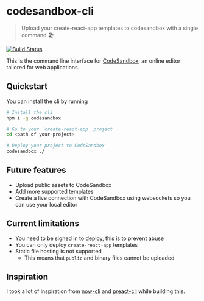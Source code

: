 # codesandbox-cli
> Upload your create-react-app templates to codesandbox with a single command 🏖️

[![Build Status](https://travis-ci.org/CompuIves/codesandbox-cli.svg?branch=master)](https://travis-ci.org/CompuIves/codesandbox-cli)

This is the command line interface for [CodeSandbox](https://codesandbox.io), an online editor
tailored for web applications.

## Quickstart

You can install the cli by running

```bash
# Install the cli
npm i -g codesandbox

# Go to your `create-react-app` project
cd <path of your project>

# Deploy your project to CodeSandbox
codesandbox ./
```

## Future features

- Upload public assets to CodeSandbox
- Add more supported templates
- Create a live connection with CodeSandbox using websockets so you can use your local editor

## Current limitations

- You need to be signed in to deploy, this is to prevent abuse
- You can only deploy `create-react-app` templates
- Static file hosting is not supported
  - This means that `public` and binary files cannot be uploaded

## Inspiration

I took a lot of inspiration from [now-cli](https://github.com/zeit/now-cli) and [preact-cli](https://github.com/developit/preact-cli) while building this.
